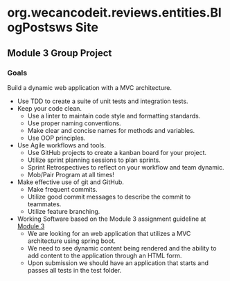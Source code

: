 # org.wecancodeit.reviews.entities.BlogPostsws Site

## Module 3 Group Project

### Goals
Build a dynamic web application with a MVC architecture.
- Use TDD to create a suite of unit tests and integration tests.
- Keep your code clean.
  - Use a linter to maintain code style and formatting standards.
  - Use proper naming conventions.
  - Make clear and concise names for methods and variables.
  - Use OOP principles.
- Use Agile workflows and tools.
    - Use GitHub projects to create a kanban board for your project.
    - Utilize sprint planning sessions to plan sprints.
    - Sprint Retrospectives to reflect on your workflow and team dynamic.
    - Mob/Pair Program at all times!
- Make effective use of git and GitHub.
  - Make frequent commits.
  - Utilize good commit messages to describe the commit to teammates.
  - Utilize feature branching.
- Working Software based on the Module 3 assignment guideline at [Module 3](https://wecancodeit-materials.netlify.com/cohorts/java/module-three/) 
  - We are looking for an web application that utilizes a MVC architecture using spring boot.  
  - We need to see dynamic content being rendered and the ability to add content to the application through an HTML form.
  - Upon submission we should have an application that starts and passes all tests in the test folder.